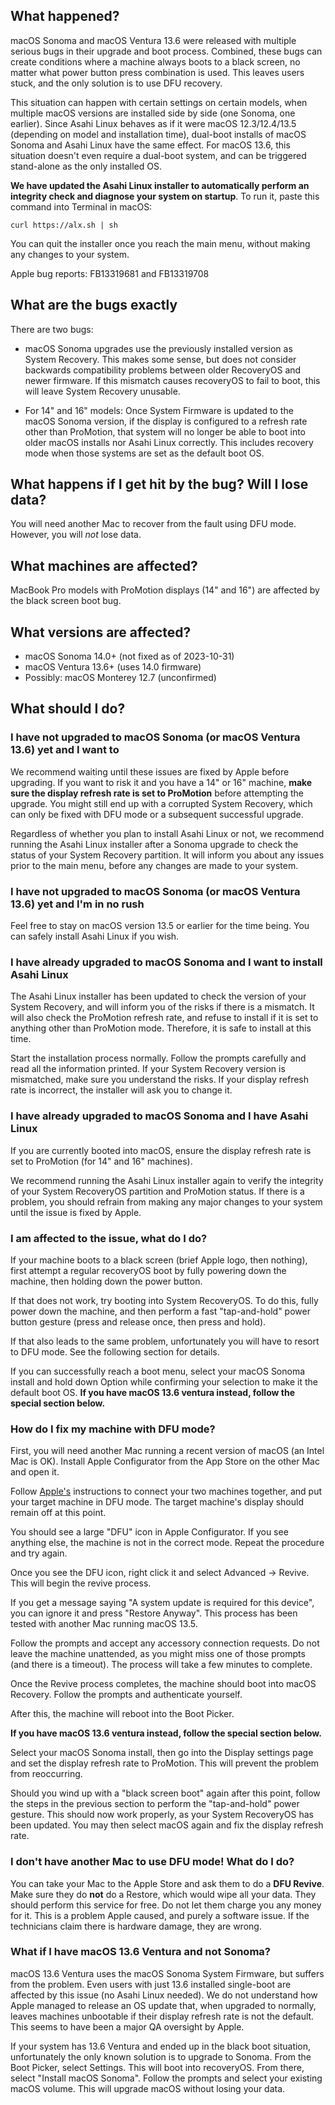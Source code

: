 ## What happened?

macOS Sonoma and macOS Ventura 13.6 were released with multiple serious bugs in their upgrade and boot process. Combined, these bugs can create conditions where a machine always boots to a black screen, no matter what power button press combination is used. This leaves users stuck, and the only solution is to use DFU recovery.

This situation can happen with certain settings on certain models, when multiple macOS versions are installed side by side (one Sonoma, one earlier). Since Asahi Linux behaves as if it were macOS 12.3/12.4/13.5 (depending on model and installation time), dual-boot installs of macOS Sonoma and Asahi Linux have the same effect. For macOS 13.6, this situation doesn't even require a dual-boot system, and can be triggered stand-alone as the only installed OS.

**We have updated the Asahi Linux installer to automatically perform an integrity check and diagnose your system on startup**. To run it, paste this command into Terminal in macOS:

`curl https://alx.sh | sh`

You can quit the installer once you reach the main menu, without making any changes to your system.

Apple bug reports: FB13319681 and FB13319708

## What are the bugs exactly

There are two bugs:

* macOS Sonoma upgrades use the previously installed version as System Recovery. This makes some sense, but does not consider backwards compatibility problems between older RecoveryOS and newer firmware. If this mismatch causes recoveryOS to fail to boot, this will leave System Recovery unusable.

* For 14" and 16" models: Once System Firmware is updated to the macOS Sonoma version, if the display is configured to a refresh rate other than ProMotion, that system will no longer be able to boot into older macOS installs nor Asahi Linux correctly. This includes recovery mode when those systems are set as the default boot OS.

## What happens if I get hit by the bug? Will I lose data?

You will need another Mac to recover from the fault using DFU mode. However, you will *not* lose data.

## What machines are affected?

MacBook Pro models with ProMotion displays (14" and 16") are affected by the black screen boot bug.

## What versions are affected?

* macOS Sonoma 14.0+ (not fixed as of 2023-10-31)
* macOS Ventura 13.6+ (uses 14.0 firmware)
* Possibly: macOS Monterey 12.7 (unconfirmed)

## What should I do?

### I have not upgraded to macOS Sonoma (or macOS Ventura 13.6) yet and I want to

We recommend waiting until these issues are fixed by Apple before upgrading. If you want to risk it and you have a 14" or 16" machine, **make sure the display refresh rate is set to ProMotion** before attempting the upgrade. You might still end up with a corrupted System Recovery, which can only be fixed with DFU mode or a subsequent successful upgrade.

Regardless of whether you plan to install Asahi Linux or not, we recommend running the Asahi Linux installer after a Sonoma upgrade to check the status of your System Recovery partition. It will inform you about any issues prior to the main menu, before any changes are made to your system.

### I have not upgraded to macOS Sonoma (or macOS Ventura 13.6) yet and I'm in no rush

Feel free to stay on macOS version 13.5 or earlier for the time being. You can safely install Asahi Linux if you wish.

### I have already upgraded to macOS Sonoma and I want to install Asahi Linux

The Asahi Linux installer has been updated to check the version of your System Recovery, and will inform you of the risks if there is a mismatch. It will also check the ProMotion refresh rate, and refuse to install if it is set to anything other than ProMotion mode. Therefore, it is safe to install at this time.

Start the installation process normally. Follow the prompts carefully and read all the information printed. If your System Recovery version is mismatched, make sure you understand the risks. If your display refresh rate is incorrect, the installer will ask you to change it.

### I have already upgraded to macOS Sonoma and I have Asahi Linux

If you are currently booted into macOS, ensure the display refresh rate is set to ProMotion (for 14" and 16" machines).

We recommend running the Asahi Linux installer again to verify the integrity of your System RecoveryOS partition and ProMotion status. If there is a problem, you should refrain from making any major changes to your system until the issue is fixed by Apple.

### I am affected to the issue, what do I do?

If your machine boots to a black screen (brief Apple logo, then nothing), first attempt a regular recoveryOS boot by fully powering down the machine, then holding down the power button.

If that does not work, try booting into System RecoveryOS. To do this, fully power down the machine, and then perform a fast "tap-and-hold" power button gesture (press and release once, then press and hold).

If that also leads to the same problem, unfortunately you will have to resort to DFU mode. See the following section for details.

If you can successfully reach a boot menu, select your macOS Sonoma install and hold down Option while confirming your selection to make it the default boot OS. **If you have macOS 13.6 ventura instead, follow the special section below.**

### How do I fix my machine with DFU mode?

First, you will need another Mac running a recent version of macOS (an Intel Mac is OK). Install Apple Configurator from the App Store on the other Mac and open it.

Follow [Apple's](https://support.apple.com/en-gu/guide/apple-configurator-mac/apdd5f3c75ad/mac) instructions to connect your two machines together, and put your target machine in DFU mode. The target machine's display should remain off at this point.

You should see a large "DFU" icon in Apple Configurator. If you see anything else, the machine is not in the correct mode. Repeat the procedure and try again.

Once you see the DFU icon, right click it and select Advanced → Revive. This will begin the revive process.

If you get a message saying "A system update is required for this device", you can ignore it and press "Restore Anyway". This process has been tested with another Mac running macOS 13.5.

Follow the prompts and accept any accessory connection requests. Do not leave the machine unattended, as you might miss one of those prompts (and there is a timeout). The process will take a few minutes to complete.

Once the Revive process completes, the machine should boot into macOS Recovery. Follow the prompts and authenticate yourself.

After this, the machine will reboot into the Boot Picker.

**If you have macOS 13.6 ventura instead, follow the special section below.**

Select your macOS Sonoma install, then go into the Display settings page and set the display refresh rate to ProMotion. This will prevent the problem from reoccurring.

Should you wind up with a "black screen boot" again after this point, follow the steps in the previous section to perform the "tap-and-hold" power gesture. This should now work properly, as your System RecoveryOS has been updated. You may then select macOS again and fix the display refresh rate.

### I don't have another Mac to use DFU mode! What do I do?

You can take your Mac to the Apple Store and ask them to do a **DFU Revive**. Make sure they do **not** do a Restore, which would wipe all your data. They should perform this service for free. Do not let them charge you any money for it. This is a problem Apple caused, and purely a software issue. If the technicians claim there is hardware damage, they are wrong.

### What if I have macOS 13.6 Ventura and not Sonoma?

macOS 13.6 Ventura uses the macOS Sonoma System Firmware, but suffers from the problem. Even users with just 13.6 installed single-boot are affected by this issue (no Asahi Linux needed). We do not understand how Apple managed to release an OS update that, when upgraded to normally, leaves machines unbootable if their display refresh rate is not the default. This seems to have been a major QA oversight by Apple.

If your system has 13.6 Ventura and ended up in the black boot situation, unfortunately the only known solution is to upgrade to Sonoma. From the Boot Picker, select Settings. This will boot into recoveryOS. From there, select "Install macOS Sonoma". Follow the prompts and select your existing macOS volume. This will upgrade macOS without losing your data.
